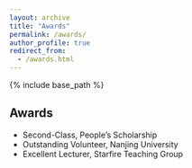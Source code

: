 ```yaml
---
layout: archive
title: "Awards"
permalink: /awards/
author_profile: true
redirect_from:
  - /awards.html
---
```


{% include base_path %}


## Awards
* Second-Class, People’s Scholarship<br>
* Outstanding Volunteer, Nanjing University<br>
* Excellent Lecturer, Starfire Teaching Group<br>
